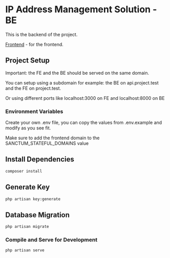 # IP Address Management Solution - BE

This is the backend of the project.

[Frontend](https://github.com/jaspercjc/adgroup-fe) - for the frontend.

## Project Setup

Important: the FE and the BE should be served on the same domain.

You can setup using a subdomain for example: the BE on api.project.test and the FE on project.test.

Or using different ports like localhost:3000 on FE and localhost:8000 on BE

### Environment Variables

Create your own .env file, you can copy the values from .env.example and modify as you see fit.

Make sure to add the frontend domain to the SANCTUM_STATEFUL_DOMAINS value

## Install Dependencies

```sh
composer install
```

## Generate Key

```sh
php artisan key:generate
```

## Database Migration

```sh
php artisan migrate
```

### Compile and Serve for Development

```sh
php artisan serve
```
